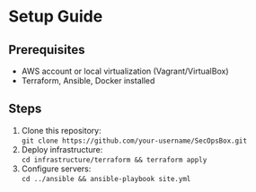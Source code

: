 # Setup Guide

## Prerequisites
- AWS account or local virtualization (Vagrant/VirtualBox)
- Terraform, Ansible, Docker installed

## Steps
1. Clone this repository:  
   `git clone https://github.com/your-username/SecOpsBox.git`
2. Deploy infrastructure:  
   `cd infrastructure/terraform && terraform apply`
3. Configure servers:  
   `cd ../ansible && ansible-playbook site.yml`
